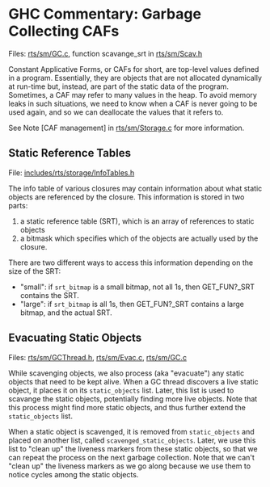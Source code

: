 # GHC Commentary: Garbage Collecting CAFs


Files: [rts/sm/GC.c](/trac/ghc/browser/ghc/rts/sm/GC.c), function scavange_srt in [rts/sm/Scav.h](/trac/ghc/browser/ghc/rts/sm/Scav.h)


Constant Applicative Forms, or CAFs for short, are top-level values defined in a program.
Essentially, they are objects that are not allocated dynamically at run-time but, instead,
are part of the static data of the program.  Sometimes, a CAF may refer to many values in the heap.  To avoid memory leaks in such situations, we need to know when a CAF is never going to be used
again, and so we can deallocate the values that it refers to.


See Note \[CAF management\] in [rts/sm/Storage.c](/trac/ghc/browser/ghc/rts/sm/Storage.c) for more information.

## Static Reference Tables


File: [includes/rts/storage/InfoTables.h](/trac/ghc/browser/ghc/includes/rts/storage/InfoTables.h)


The info table of various closures may contain information about what static objects are
referenced by the closure.  This information is stored in two parts:

1. a static reference table (SRT), which is an array of references to static objects
1. a bitmask which specifies which of the objects are actually used by the closure.


There are two different ways to access this information depending on the size of the SRT:

- "small": if `srt_bitmap` is a small bitmap, not all 1s, then GET_FUN?_SRT contains the SRT.
- "large": if `srt_bitmap` is all 1s, then GET_FUN?_SRT contains a large bitmap, and the actual SRT.

## Evacuating Static Objects


Files: [rts/sm/GCThread.h](/trac/ghc/browser/ghc/rts/sm/GCThread.h), [rts/sm/Evac.c](/trac/ghc/browser/ghc/rts/sm/Evac.c), [rts/sm/GC.c](/trac/ghc/browser/ghc/rts/sm/GC.c)


While scavenging objects, we also process (aka "evacuate") any static objects that need to be kept alive.  When a GC thread discovers a live static object, it places it on its `static_objects`
list.  Later, this list is used to scavange the static objects, potentially finding more live objects.
Note that this process might find more static objects, and thus further extend the `static_objects` list.


When a static object is scavenged, it is removed from `static_objects` and placed on another list, called `scavenged_static_objects`.  Later, we use this list to "clean up" the liveness markers from these static objects, so that we can repeat the process on the next garbage collection.
Note that we can't "clean up" the liveness markers as we go along because we use them to notice
cycles among the static objects.
